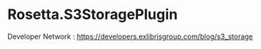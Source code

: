 # Rosetta.S3StoragePlugin

Developer Network :
https://developers.exlibrisgroup.com/blog/s3_storage
